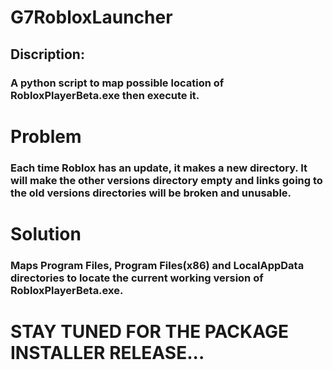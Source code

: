 # **G7RobloxLauncher**
## Discription:
### A python script to map possible location of RobloxPlayerBeta.exe then execute it.

# **Problem**
### Each time Roblox has an update, it makes a new directory. It will make the other versions directory empty and links going to the old versions directories will be broken and unusable.

# **Solution**
### Maps Program Files, Program Files(x86) and LocalAppData directories to locate the current working version of RobloxPlayerBeta.exe.

# **STAY TUNED FOR THE PACKAGE INSTALLER RELEASE...**
